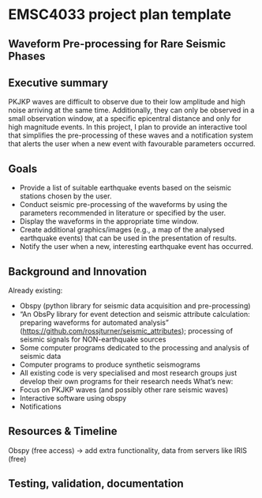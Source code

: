 # EMSC4033 project plan template

## Waveform Pre-processing for Rare Seismic Phases

## Executive summary
PKJKP waves are difficult to observe due to their low amplitude and high noise arriving at the same time. Additionally, they can only be observed in a small observation window, at a specific epicentral distance and only for high magnitude events. In this project, I plan to provide an interactive tool that simplifies the pre-processing of these waves and a notification system that alerts the user when a new event with favourable parameters occurred.

## Goals

- Provide a list of suitable earthquake events based on the seismic stations chosen by the user.
- Conduct seismic pre-processing of the waveforms by using the parameters recommended in literature or specified by the user.
- Display the waveforms in the appropriate time window.
- Create additional graphics/images (e.g., a map of the analysed earthquake events) that can be used in the presentation of results.
- Notify the user when a new, interesting earthquake event has occurred.


## Background and Innovation  
Already existing:
- Obspy (python library for seismic data acquisition and pre-processing)
- “An ObsPy library for event detection and seismic attribute calculation: preparing waveforms for automated analysis” (https://github.com/rossjturner/seismic_attributes); processing of seismic signals for NON-earthquake sources
- Some computer programs dedicated to the processing and analysis of seismic data 
- Computer programs to produce synthetic seismograms
- All existing code is very specialised and most research groups just develop their own programs for their research needs
What’s new: 
- Focus on PKJKP waves (and possibly other rare seismic waves)
- Interactive software using obspy
- Notifications


## Resources & Timeline
Obspy (free access) -> add extra functionality, data from servers like IRIS (free)

## Testing, validation, documentation



